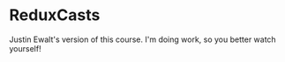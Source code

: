 # ReduxCasts

Justin Ewalt's version of this course. I'm doing work, so you better watch yourself!

